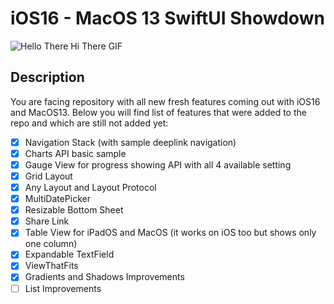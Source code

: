 # iOS16 - MacOS 13 SwiftUI Showdown

![Hello There Hi There GIF](https://media.tenor.com/images/e884f717b42f78f0792d914117cd010d/tenor.gif)

## Description

You are facing repository with all new fresh features coming out with iOS16 and MacOS13. Below you will find list of features that were added to the repo and which are still not added yet:

- [x] Navigation Stack (with sample deeplink navigation)
- [x] Charts API basic sample
- [x] Gauge View for progress showing API with all 4 available setting
- [x] Grid Layout
- [x] Any Layout and Layout Protocol
- [x] MultiDatePicker
- [x] Resizable Bottom Sheet
- [x] Share Link
- [x] Table View for iPadOS and MacOS (it works on iOS too but shows only one column)
- [x] Expandable TextField
- [x] ViewThatFits
- [x] Gradients and Shadows Improvements
- [ ] List Improvements
